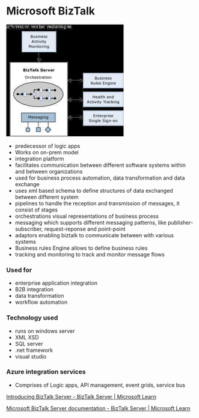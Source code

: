 # Microsoft BizTalk

![Microsoft BizTalk](../../../media/Pasted%20image%2020240622232938.jpg)

- predecessor of logic apps
- Works on on-prem model
- integration platform
- facilitates communication between different software systems within and between organizations
- used for business process automation, data transformation and data exchange
- uses xml based schema to define structures of data exchanged between different system
- pipelines to handle the reception and transmission of messages, it consist of stages
- orchestrations visual representations of business process
- messaging which supports different messaging patterns, like publisher-subscriber, request-reponse and point-point
- adaptors enabling biztalk to communicate between with various systems
- Business rules Engine allows to define business rules
- tracking and monitoring to track and monitor message flows

### Used for

- enterprise application integration
- B2B integration
- data transformation
- workflow automation

### Technology used

- runs on windows server
- XML XSD
- SQL server
- .net framework
- visual studio

### Azure integration services

- Comprises of Logic apps, API management, event grids, service bus

[Introducing BizTalk Server - BizTalk Server | Microsoft Learn](https://learn.microsoft.com/en-us/biztalk/core/introducing-biztalk-server)

[Microsoft BizTalk Server documentation - BizTalk Server | Microsoft Learn](https://learn.microsoft.com/en-us/biztalk/)
